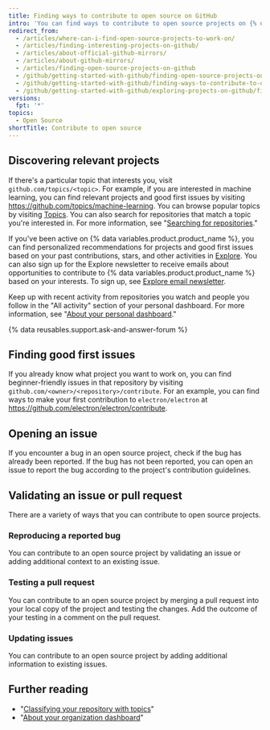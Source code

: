 ```yaml
---
title: Finding ways to contribute to open source on GitHub
intro: 'You can find ways to contribute to open source projects on {% data variables.product.product_name %} that are relevant to you.'
redirect_from:
  - /articles/where-can-i-find-open-source-projects-to-work-on/
  - /articles/finding-interesting-projects-on-github/
  - /articles/about-official-github-mirrors/
  - /articles/about-github-mirrors/
  - /articles/finding-open-source-projects-on-github
  - /github/getting-started-with-github/finding-open-source-projects-on-github
  - /github/getting-started-with-github/finding-ways-to-contribute-to-open-source-on-github
  - /github/getting-started-with-github/exploring-projects-on-github/finding-ways-to-contribute-to-open-source-on-github
versions:
  fpt: '*'
topics:
  - Open Source
shortTitle: Contribute to open source
---
```

## Discovering relevant projects

If there's a particular topic that interests you, visit `github.com/topics/<topic>`. For example, if you are interested in machine learning, you can find relevant projects and good first issues by visiting https://github.com/topics/machine-learning. You can browse popular topics by visiting [Topics](https://github.com/topics). You can also search for repositories that match a topic you're interested in. For more information, see "[Searching for repositories](/search-github/searching-on-github/searching-for-repositories#search-by-topic)."

If you've been active on {% data variables.product.product_name %}, you can find personalized recommendations for projects and good first issues based on your past contributions, stars, and other activities in [Explore](https://github.com/explore). You can also sign up for the Explore newsletter to receive emails about opportunities to contribute to {% data variables.product.product_name %} based on your interests. To sign up, see [Explore email newsletter](https://github.com/explore/subscribe).

Keep up with recent activity from repositories you watch and people you follow in the "All activity" section of your personal dashboard. For more information, see "[About your personal dashboard](/articles/about-your-personal-dashboard)."

{% data reusables.support.ask-and-answer-forum %}

## Finding good first issues

If you already know what project you want to work on, you can find beginner-friendly issues in that repository by visiting `github.com/<owner>/<repository>/contribute`. For an example, you can find ways to make your first contribution to `electron/electron` at https://github.com/electron/electron/contribute.

## Opening an issue

If you encounter a bug in an open source project, check if the bug has already been reported. If the bug has not been reported, you can open an issue to report the bug according to the project's contribution guidelines.

## Validating an issue or pull request

There are a variety of ways that you can contribute to open source projects.

### Reproducing a reported bug
You can contribute to an open source project by validating an issue or adding additional context to an existing issue. 

### Testing a pull request
You can contribute to an open source project by merging a pull request into your local copy of the project and testing the changes. Add the outcome of your testing in a comment on the pull request.

### Updating issues
You can contribute to an open source project by adding additional information to existing issues.


## Further reading

- "[Classifying your repository with topics](/articles/classifying-your-repository-with-topics)"
- "[About your organization dashboard](/articles/about-your-organization-dashboard)"
